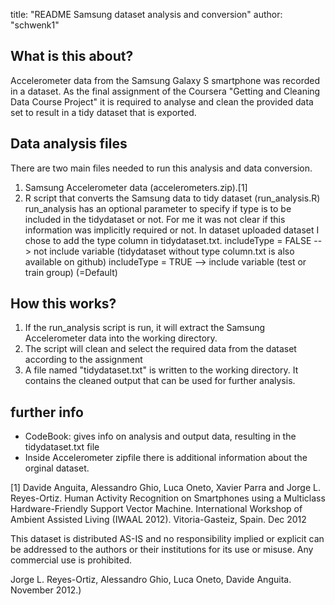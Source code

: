 title: "README Samsung dataset analysis and conversion"
author: "schwenk1"

## What is this about?
Accelerometer data from the Samsung Galaxy S smartphone was recorded in a dataset.
As the final assignment of the Coursera "Getting and Cleaning Data Course Project" it is required to analyse and clean the provided data set to result in a tidy dataset that is exported. 


## Data analysis files
There are two main files needed to run this analysis and data conversion.
1. Samsung Accelerometer data (accelerometers.zip).[1]
2. R script that converts the Samsung data to tidy dataset (run_analysis.R)
   run_analysis has an optional parameter to specify if type is to be included in the tidydataset or not. For me    it was not clear if this information was implicitly required or not. In dataset uploaded dataset I chose to add the type column in tidydataset.txt. 
   	includeType = FALSE --> not include variable (tidydataset without type column.txt is also available on github)
	includeType = TRUE  --> include variable (test or train group) (=Default)

## How this works?
1. If the run_analysis script is run, it will extract the Samsung Accelerometer data into the working directory.
2. The script will clean and select the required data from the dataset according to the assignment
3. A file named "tidydataset.txt" is written to the working directory. It contains the cleaned output that can be used for further analysis.

## further info
* CodeBook: gives info on analysis and output data, resulting in the tidydataset.txt file
* Inside Accelerometer zipfile there is additional information about the orginal dataset.

[1] Davide Anguita, Alessandro Ghio, Luca Oneto, Xavier Parra and Jorge L. Reyes-Ortiz. Human Activity Recognition on Smartphones using a Multiclass Hardware-Friendly Support Vector Machine. International Workshop of Ambient Assisted Living (IWAAL 2012). Vitoria-Gasteiz, Spain. Dec 2012

This dataset is distributed AS-IS and no responsibility implied or explicit can be addressed to the authors or their institutions for its use or misuse. Any commercial use is prohibited.

Jorge L. Reyes-Ortiz, Alessandro Ghio, Luca Oneto, Davide Anguita. November 2012.)


